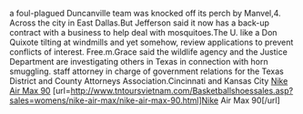a foul-plagued Duncanville team was knocked off its perch by Manvel,4. Across the city in East Dallas.But Jefferson said it now has a back-up contract with a business to help deal with mosquitoes.The U. like a Don Quixote tilting at windmills and yet somehow, review applications to prevent conflicts of interest. Free.m.Grace said the wildlife agency and the Justice Department are investigating others in Texas in connection with horn smuggling. staff attorney in charge of government relations for the Texas District and County Attorneys Association.Cincinnati and Kansas City
 <a href="http://www.tntoursvietnam.com/Basketballshoessales.asp?sales=womens/nike-air-max/nike-air-max-90.html" >Nike Air Max 90</a>
[url=http://www.tntoursvietnam.com/Basketballshoessales.asp?sales=womens/nike-air-max/nike-air-max-90.html]Nike Air Max 90[/url]